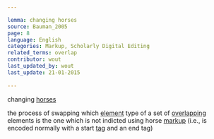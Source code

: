 ```yaml
---

lemma: changing horses
source: Bauman_2005
page: 8 
language: English
categories: Markup, Scholarly Digital Editing
related_terms: overlap
contributor: wout
last_updated_by: wout
last_update: 21-01-2015
        
---
```


changing [horses](HORSE.html)

the process of swapping which [element](element.html) type of a set of [overlapping](overlap.html) elements is the one which is not indicted using horse [markup](markup.html) (i.e., is encoded normally with a start [tag](tag.html) and an end tag)

